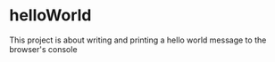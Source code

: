 # helloWorld
This project is about writing and printing a hello world message to the browser's console
